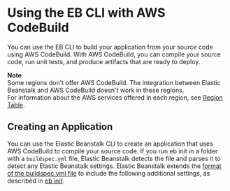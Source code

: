 # Using the EB CLI with AWS CodeBuild<a name="eb-cli-codebuild"></a>

You can use the EB CLI to build your application from your source code using AWS CodeBuild\. With AWS CodeBuild, you can compile your source code, run unit tests, and produce artifacts that are ready to deploy\. 

**Note**  
Some regions don't offer AWS CodeBuild\. The integration between Elastic Beanstalk and AWS CodeBuild doesn't work in these regions\.  
For information about the AWS services offered in each region, see [Region Table](https://aws.amazon.com/about-aws/global-infrastructure/regional-product-services/)\.

## Creating an Application<a name="eb-cli-codebuild-using"></a>

 You can use the Elastic Beanstalk CLI to create an application that uses AWS CodeBuild to compile your source code\. If you run eb init in a folder with a `buildspec.yml` file, Elastic Beanstalk detects the file and parses it to detect any Elastic Beanstalk settings\. Elastic Beanstalk extends the [format of the buildspec\.yml file](https://docs.aws.amazon.com/codebuild/latest/userguide/build-spec-ref.html) to include the following additional settings, as described in [eb init](eb3-init.md)\. 